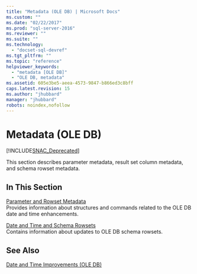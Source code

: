 ```yaml
---
title: "Metadata (OLE DB) | Microsoft Docs"
ms.custom: ""
ms.date: "02/22/2017"
ms.prod: "sql-server-2016"
ms.reviewer: ""
ms.suite: ""
ms.technology: 
  - "docset-sql-devref"
ms.tgt_pltfrm: ""
ms.topic: "reference"
helpviewer_keywords: 
  - "metadata [OLE DB]"
  - "OLE DB, metadata"
ms.assetid: 605e3be5-aeea-4573-9847-b866ed3c8bff
caps.latest.revision: 15
ms.author: "jhubbard"
manager: "jhubbard"
robots: noindex,nofollow
---
```

# Metadata (OLE DB)
[!INCLUDE[SNAC_Deprecated](../a9retired/includes/snac-deprecated.md)]

  This section describes parameter metadata, result set column metadata, and schema rowset metadata.  
  
## In This Section  
 [Parameter and Rowset Metadata](../relational-databases/native-client-ole-db-date-time/metadata-parameter-and-rowset.md)  
 Provides information about structures and commands related to the OLE DB date and time enhancements.  
  
 [Date and Time and Schema Rowsets](../relational-databases/native-client-ole-db-date-time/metadata-date-and-time-and-schema-rowsets.md)  
 Contains information about updates to OLE DB schema rowsets.  
  
## See Also  
 [Date and Time Improvements &#40;OLE DB&#41;](../relational-databases/native-client-ole-db-date-time/date-and-time-improvements-ole-db.md)  
  
  